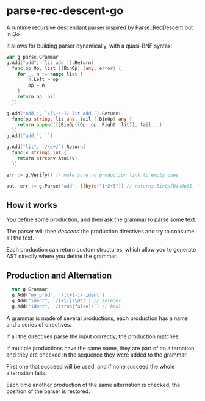 # parse-rec-descent-go
A runtime recursive descendant parser inspired by Parse::RecDescent but in Go

It allows for building parser dynamically, with a quasi-BNF syntax:

```go
var g parse.Grammar
g.Add("add", `lit add_`).Return(
  func(op Op, list []BinOp) (any, error) {
  	for _, n := range list {
  		n.Left = op
  		op = n
  	}
  	return op, nil
  })

g.Add("add_", `/[\+\-]/ lit add_`).Return(
  func(op string, lit any, tail []BinOp) any {
  	return append([]BinOp{{Op: op, Right: lit}}, tail...)
  })
g.Add("add_", ``)

g.Add("lit", `/\d+/`).Return(
  func(v string) int {
    return strconv.Atoi(v)
  })

err := g.Verify() // make sure no production link to empty ones

out, err := g.Parse("add", []byte("1+2+3")) // returns BinOp{BinOp{1, "+", 2}, "+", 3}
```

## How it works

You define some production, and then ask the grammar to parse some text.

The parser will then *descend* the production directives and try to consume all the text.

Each production can return custom structures, which allow you to generate AST directly where you define the grammar.

## Production and Alternation

```go
  var g Grammar
  g.Add("my_prod", `/(\+|-)/ ident`)
  g.Add("ident", `/[+\-]?\d*/`) // integer
  g.Add("ident", `/(true|false)/`) // bool
```

A grammar is made of several productions, each production has a name and a series of directives.

If all the directives parse the input correctly, the production matches.

If multiple productions have the same name, they are part of an alternation and they are checked in the sequence they were added to the grammar.

First one that succeed will be used, and if none succeed the whole alternation fails.

Each time another production of the same alternation is checked, the position of the parser is restored.

